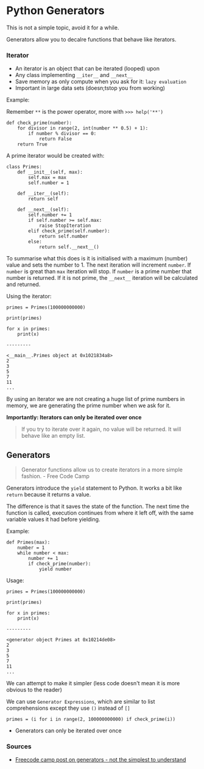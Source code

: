 # Python Generators

This is not a simple topic, avoid it for a while.

Generators allow you to decalre functions that behave like iterators.

### Iterator

* An iterator is an object that can be iterated (looped) upon
* Any class implementing `__iter__` and `__next__`
* Save memory as only compute when you ask for it: `lazy evaluation`
* Important in large data sets (doesn;tstop you from working)

Example:

Remember `**` is the power operator, more with `>>> help('**')`

    def check_prime(number):
        for divisor in range(2, int(number ** 0.5) + 1):
            if number % divisor == 0:
                return False
        return True
    
A prime iterator would be created with:

    class Primes:
        def __init__(self, max):
            self.max = max
            self.number = 1

        def __iter__(self):
            return self

        def __next__(self):
            self.number += 1
            if self.number >= self.max:
                raise StopIteration
            elif check_prime(self.number):
                return self.number
            else:
                return self.__next__()

To summarise what this does is it is initialised with a maximum (number) value and sets the number to 1.
The next iteration will increment `number`.
If `number` is great than `max` iteration will stop.
If `number` is a prime number that number is returned.
If it is not prime, the `__next__` iteration will be calculated and returned.

Using the iterator:

    primes = Primes(100000000000)

    print(primes)

    for x in primes:
        print(x)

    ---------

    <__main__.Primes object at 0x1021834a8>
    2
    3
    5
    7
    11
    ...


By using an iterator we are not creating a huge list of prime numbers in memory, we are generating the prime number when we ask for it.

**Importantly: Iterators can only be iterated over once**

> If you try to iterate over it again, no value will be returned. It will behave like an empty list.


## Generators

> Generator functions allow us to create iterators in a more simple fashion. - Free Code Camp

Generators introduce the `yield` statement to Python. It works a bit like `return` because it returns a value.

The difference is that it saves the state of the function. The next time the function is called, execution continues from where it left off, with the same variable values it had before yielding.

Example:

    def Primes(max):
        number = 1
        while number < max:
            number += 1
            if check_prime(number):
                yield number

Usage:

    primes = Primes(100000000000)

    print(primes)

    for x in primes:
        print(x)

    ---------

    <generator object Primes at 0x10214de08>
    2
    3
    5
    7
    11
    ...

We can attempt to make it simpler (less code doesn't mean it is more obvious to the reader)

We can use `Generator Expressions`, which are similar to list comprehensions except they use `()` instead of `[]`

    primes = (i for i in range(2, 100000000000) if check_prime(i))

* Generators can only be iterated over once

### Sources

* [Freecode camp post on generators - not the simplest to understand](https://medium.freecodecamp.org/how-and-why-you-should-use-python-generators-f6fb56650888)